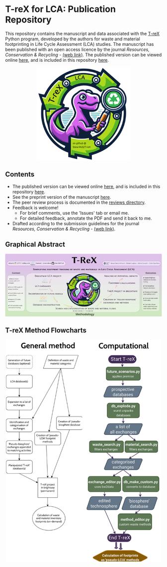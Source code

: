 # T-reX for LCA: Publication Repository

This repository contains the manuscript and data associated with the [T-reX](https://github.com/Stew-McD/T-reX) Python program, developed by the authors for waste and material footprinting in Life Cycle Assessment (LCA) studies. The manuscript has been published with an open access licence by the journal *Resources, Conservation & Recycling* - [(web link)](https://www.sciencedirect.com/journal/resources-conservation-and-recycling). The published version can be viewed online [here](https://doi.org/10.1016/j.resconrec.2025.108464), and is included in this repository [here](https://github.com/Stew-McD/T-reX_Publication/blob/main/home/20250611_T-reX_published-version.pdf).

<div style="text-align: center;">
    <img src="T-reX_logo-300_noBG.png" alt="T-reX logo" width="300">
</div>

## Contents
- The published version can be viewed online [here](https://doi.org/10.1016/j.resconrec.2025.108464), and is included in this repository [here](https://github.com/Stew-McD/T-reX_Publication/blob/main/home/20250611_T-reX_published-version.pdf).
- See the preprint version of the manuscript [here](https://github.com/Stew-McD/T-reX_Publication/blob/main/home/20241201_T-reX_preprint-main.pdf).
- The peer review process is documented in the [reviews directory](https://github.com/Stew-McD/T-reX_Publication/blob/main/04_T-reX_manuscript-review-documents).
- Feedback is welcome!  
  - For brief comments, use the 'Issues' tab or email me.  
  - For detailed feedback, annotate the PDF and send it back to me.  
- Drafted according to the submission guidelines for the journal *Resources, Conservation & Recycling* - [(web link)](https://www.sciencedirect.com/journal/resources-conservation-and-recycling/publish/guide-for-authors).

## Graphical Abstract

<div style="text-align: center;">
    <img src="T-reX_graphical-abstract.png" alt="T-reX graphical abstract" width="800">
</div>

## T-reX Method Flowcharts

<div style="text-align: center;">
    <img src="T-reX_method-flowcharts.png" alt="T-reX method flowcharts" width="500">
</div>
